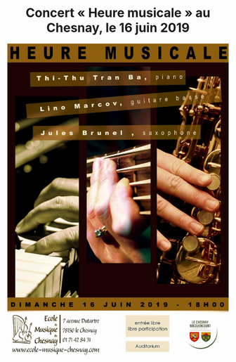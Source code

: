 <center>

# Concert « Heure musicale » au Chesnay, le 16 juin 2019

![Le Chesnay](../images/le_chesnay.jpg)

</center>